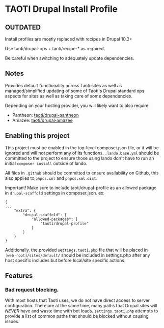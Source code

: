 # TAOTI Drupal Install Profile

## OUTDATED
Install profiles are mostly replaced with recipes in Drupal 10.3+

Use taoti/drupal-ops + taoti/recipe-* as required.

Be careful when switching to adequately update dependencies. 

## Notes
Provides default functionality across Taoti sites as well as managed/simplified
updating of some of Taoti's Drupal standard ops aspects for sites as well as
taking care of some dependencies.

Depending on your hosting provider, you will likely want to also require:

- Pantheon: [taoti/drupal-pantheon](https://github.com/taoti/drupal-pantheon)
- Amazee: [taoti/drupal-amazee](https://github.com/taoti/drupal-amazee)

## Enabling this project

This project must be enabled in the top-level composer.json file, or it will be
ignored and will not perform any of its functions. `.lando.base.yml` should be
committed to the project to ensure those using lando don't have to run an
initial `composer install` outside of lando.

All files in `.github` should be committed to ensure availability on Github,
this also applies to `phpcs.xml` and `phpcs.xml.dist`.

Important! Make sure to include taoti/drupal-profile as an allowed package in
`drupal-scaffold` settings in composer.json. ex:
```
{
...
    "extra": {
        "drupal-scaffold": {
            "allowed-packages": [
                "taoti/drupal-profile"
            ]
        }
    }
}
```

Additionally, the provided `settings.taoti.php` file that will be placed in
`[web-root]/sites/default/` should be included in settings.php after any host
specific includes but before local/site specific actions.

## Features



### Bad request blocking.

With most hosts that Taoti uses, we do not have direct access to server configuration.
There are at the same time, many paths that Drupal sites will *NEVER* have and waste
time with bot loads. `settings.taoti.php` attempts to provide a list of common paths
that should be blocked without causing issues.

